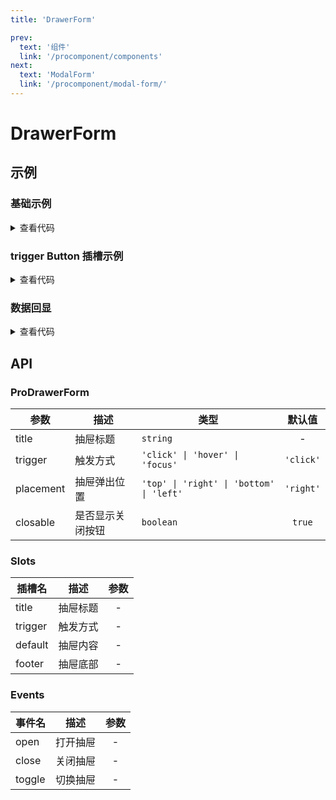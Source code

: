 ```yaml
---
title: 'DrawerForm'

prev:
  text: '组件'
  link: '/procomponent/components'
next:
  text: 'ModalForm'
  link: '/procomponent/modal-form/'
---
```


<script setup>
import demo from './demo.vue'
import buttonSlot from './button-slot.demo.vue'
import dataDisplay from './data-display.demo.vue'
import CodeBlock from '../../components/code-block.vue'
import CardGrid from '../../components/card-grid.vue'
</script>

# DrawerForm

## 示例

<!-- <ClientOnly> -->
<!-- <CardGrid>
  <CodeBlock title="基础示例" source="<<< @/procomponent/drawer-form/demo.vue">
    <demo />
  </CodeBlock>
  <CodeBlock title="trigger Button 插槽示例">
    <button-slot />
  </CodeBlock>
  <CodeBlock title="数据回显">
    <data-display />
  </CodeBlock>
</CardGrid> -->
<!-- </ClientOnly> -->

### 基础示例

<ClientOnly>
    <demo />
</ClientOnly>

<details>
<summary>查看代码</summary>

<<< @/procomponent/drawer-form/demo.vue

</details>

### trigger Button 插槽示例

<ClientOnly>
    <button-slot />
</ClientOnly>

<details>
<summary>查看代码</summary>

<<< @/procomponent/drawer-form/button-slot.demo.vue

</details>

### 数据回显

<ClientOnly>
    <data-display />
</ClientOnly>

<details>
<summary>查看代码</summary>

<<< @/procomponent/drawer-form/data-display.demo.vue

</details>

## API

### ProDrawerForm

| 参数      | 描述             | 类型                                     |  默认值   |
| --------- | ---------------- | ---------------------------------------- | :-------: |
| title     | 抽屉标题         | `string`                                 |     -     |
| trigger   | 触发方式         | `'click' \| 'hover' \| 'focus'`          | `'click'` |
| placement | 抽屉弹出位置     | `'top' \| 'right' \| 'bottom' \| 'left'` | `'right'` |
| closable  | 是否显示关闭按钮 | `boolean`                                |  `true`   |

### Slots

| 插槽名  |   描述   | 参数 |
| ------- | :------: | :--: |
| title   | 抽屉标题 |  -   |
| trigger | 触发方式 |  -   |
| default | 抽屉内容 |  -   |
| footer  | 抽屉底部 |  -   |

### Events

| 事件名 |   描述   | 参数 |
| ------ | :------: | :--: |
| open   | 打开抽屉 |  -   |
| close  | 关闭抽屉 |  -   |
| toggle | 切换抽屉 |  -   |
